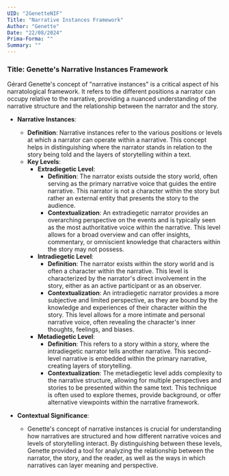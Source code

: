 ```yaml
---
UID: "2GenetteNIF"
Title: "Narrative Instances Framework"
Author: "Genette"
Date: "22/08/2024"
Prima-Forma: ""
Summary: ""
---
```


### Title: **Genette's Narrative Instances Framework**

Gérard Genette's concept of "narrative instances" is a critical aspect of his narratological framework. It refers to the different positions a narrator can occupy relative to the narrative, providing a nuanced understanding of the narrative structure and the relationship between the narrator and the story.

- **Narrative Instances**:
  - **Definition**: Narrative instances refer to the various positions or levels at which a narrator can operate within a narrative. This concept helps in distinguishing where the narrator stands in relation to the story being told and the layers of storytelling within a text.
  - **Key Levels**:
    - **Extradiegetic Level**:
      - **Definition**: The narrator exists outside the story world, often serving as the primary narrative voice that guides the entire narrative. This narrator is not a character within the story but rather an external entity that presents the story to the audience.
      - **Contextualization**: An extradiegetic narrator provides an overarching perspective on the events and is typically seen as the most authoritative voice within the narrative. This level allows for a broad overview and can offer insights, commentary, or omniscient knowledge that characters within the story may not possess.
    - **Intradiegetic Level**:
      - **Definition**: The narrator exists within the story world and is often a character within the narrative. This level is characterized by the narrator's direct involvement in the story, either as an active participant or as an observer.
      - **Contextualization**: An intradiegetic narrator provides a more subjective and limited perspective, as they are bound by the knowledge and experiences of their character within the story. This level allows for a more intimate and personal narrative voice, often revealing the character's inner thoughts, feelings, and biases.
    - **Metadiegetic Level**:
      - **Definition**: This refers to a story within a story, where the intradiegetic narrator tells another narrative. This second-level narrative is embedded within the primary narrative, creating layers of storytelling.
      - **Contextualization**: The metadiegetic level adds complexity to the narrative structure, allowing for multiple perspectives and stories to be presented within the same text. This technique is often used to explore themes, provide background, or offer alternative viewpoints within the narrative framework.

- **Contextual Significance**:
  - Genette's concept of narrative instances is crucial for understanding how narratives are structured and how different narrative voices and levels of storytelling interact. By distinguishing between these levels, Genette provided a tool for analyzing the relationship between the narrator, the story, and the reader, as well as the ways in which narratives can layer meaning and perspective.
